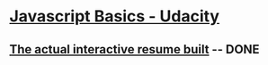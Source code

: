 # [Javascript Basics - Udacity](https://www.udacity.com/course/ud804)

## [The actual interactive resume built](http://www.santhosh.info/ud804-Interactive-Resume/) -- **DONE**